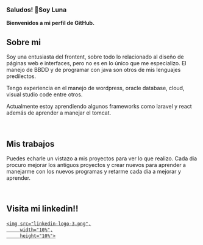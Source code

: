 ### Saludos! 👋Soy Luna

<!--
**LunaGR/LunaGR** is a ✨ _special_ ✨ repository because its `README.md` (this file) appears on your GitHub profile.
-->

<b>Bienvenidos a mi perfil de GitHub.</b>

<h2> Sobre mi </h2>
<p>
  Soy una entusiasta del frontent, sobre todo lo relacionado al diseño de páginas web e interfaces, pero no es en lo único que me especializo.
  El manejo de BBDD y de programar con java son otros de mis lenguajes predilectos.

  Tengo experiencia en el manejo de wordpress, oracle database, cloud, visual studio code entre otros.

  Actualmente estoy aprendiendo algunos frameworks como laravel y react además de aprender a manejar el tomcat.
  
</p> </br>

<h2> Mis trabajos </h2>
<p>
   Puedes echarle un vistazo a mis proyectos para ver lo que realizo. Cada dia procuro mejorar los antiguos proyectos y crear nuevos para
  aprender a manejarme con los nuevos programas y retarme cada dia a mejorar y aprender.

</p></br>


  <h2> Visita mi linkedin!! </h2> 

  <a href="https://www.linkedin.com/in/luna-gallardo-rendon/" title="mi perfil linkedin">

    <img src="linkedin-logo-3.png",
         width="10%",
         height="10%">
  </a>
  

